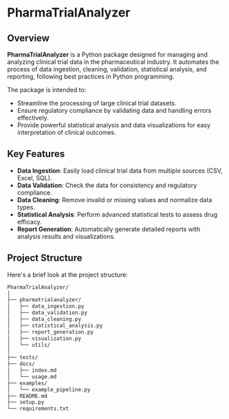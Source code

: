 # PharmaTrialAnalyzer

## Overview

**PharmaTrialAnalyzer** is a Python package designed for managing and analyzing clinical trial data in the pharmaceutical industry. It automates the process of data ingestion, cleaning, validation, statistical analysis, and reporting, following best practices in Python programming.

The package is intended to:
- Streamline the processing of large clinical trial datasets.
- Ensure regulatory compliance by validating data and handling errors effectively.
- Provide powerful statistical analysis and data visualizations for easy interpretation of clinical outcomes.

## Key Features

- **Data Ingestion**: Easily load clinical trial data from multiple sources (CSV, Excel, SQL).
- **Data Validation**: Check the data for consistency and regulatory compliance.
- **Data Cleaning**: Remove invalid or missing values and normalize data types.
- **Statistical Analysis**: Perform advanced statistical tests to assess drug efficacy.
- **Report Generation**: Automatically generate detailed reports with analysis results and visualizations.

## Project Structure

Here's a brief look at the project structure:

```bash
PharmaTrialAnalyzer/
│
├── pharmatrialanalyzer/
│   ├── data_ingestion.py
│   ├── data_validation.py
│   ├── data_cleaning.py
│   ├── statistical_analysis.py
│   ├── report_generation.py
│   ├── visualization.py
│   └── utils/
│
├── tests/
├── docs/
│   ├── index.md
│   └── usage.md
├── examples/
│   └── example_pipeline.py
├── README.md
├── setup.py
└── requirements.txt
